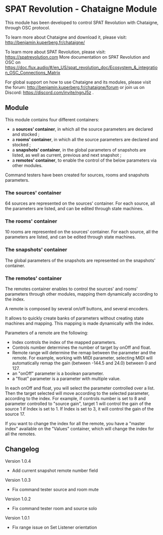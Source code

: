 # SPAT Revolution - Chataigne Module

This module has been developed to control SPAT Revolution with Chataigne, through OSC protocol.

To learn more about Chataigne and download it, please visit: http://benjamin.kuperberg.fr/chataigne/

To learn more about SPAT Revolution, please visit: https://spatrevolution.com
More documentation on SPAT Revolution and OSC on https://doc.flux.audio/#/en_US/spat_revolution_doc/Ecosystem_&_integration_OSC_Connections_Matrix

For global support on how to use Chataigne and its modules, please visit the forum:
http://benjamin.kuperberg.fr/chataigne/forum or join us on Discord: https://discord.com/invite/ngnJ5z .


## Module

This module contains four different containers:
- a **sources' container**, in which all the source parameters are declared and stocked ;
- a **rooms' container**, in which all the source parameters are declared and stocked ;
- a **snapshots' container**, in the global parameters of snapshots are listed, as well as current, previous and next snapshot ;
- a **remotes' container**, to enable the control of the below parameters via other modules.

Command testers have been created for sources, rooms and snapshots parameters.

### The sources' container

64 sources are represented on the sources' container. For each source, all the parameters are listed, and can be edited through state machines.

### The rooms' container

10 rooms are represented on the sources' container. For each source, all the parameters are listed, and can be edited through state machines.

### The snapshots' container

The global parameters of the snapshots are represented on the snapshots' container. 

### The remotes' container

The remotes container enables to control the sources' and rooms' parameters through other modules, mapping them dynamically according to the index.

A remote is composed by several on/off buttons, and several encoders.

It allows to quickly create banks of parameters without creating state machines and mapping. This mapping is made dynamically with the index.

Parameters of a remote are the following:
- Index controls the index of the mapped parameters.
- Controls number determines the number of target by onOff and float.
- Remote range will determine the remap between the parameter and the remote. For example, working with MIDI parameter, selecting MIDI will automatically remap the gain (between -144.5 and 24.0) between 0 and 127.
- an "onOff" parameter is a boolean parameter.
- a "float" parameter is a parameter with multiple value.

In each onOff and float, you will select the parameter controlled over a list. Then the target selected will move according to the selected parameter, according to the index. For example, if controls number is set to 8 and parameter controlled to "source gain", target 1 will control the gain of the source 1 if Index is set to 1. If Index is set to 3, it will control the gain of the source 17. 

If you want to change the index for all the remote, you have a "master index" available on the "Values" container, which will change the index for all the remotes.

## Changelog

Version 1.0.4

- Add current snapshot remote number field

Version 1.0.3

- Fix command tester source and room mute

Version 1.0.2

- Fix command tester room and source solo

Version 1.0.1

- Fix range issue on Set Listener orientation
